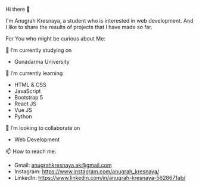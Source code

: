 Hi there 👋

I'm Anugrah Kresnaya, a student who is interested in web development. And I like to share the results of projects that I have made so far.

For You who might be curious about Me:

🔭 I’m currently studying on 
* Gunadarma University

🌱 I’m currently learning 
* HTML & CSS
* JavaScript
* Bootstrap 5
* React JS
* Vue JS
* Python

👯 I’m looking to collaborate on
* Web Development

📫 How to reach me:
* Gmail: anugrahkresnaya.ak@gmail.com
* Instagram: https://www.instagram.com/anugrah_kresnaya/
* LinkedIn: https://www.linkedin.com/in/anugrah-kresnaya-5628671ab/
